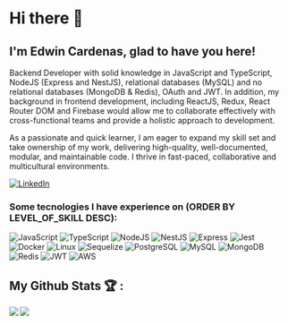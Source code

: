 # Hi there 👋

## I'm Edwin Cardenas, glad to have you here!

Backend Developer with solid knowledge in JavaScript and TypeScript, NodeJS (Express and NestJS), relational databases (MySQL) and no relational databases (MongoDB & Redis), OAuth and JWT. In addition, my background in frontend development, including ReactJS, Redux, React Router DOM and Firebase would allow me to collaborate effectively with cross-functional teams and provide a holistic approach to development.

As a passionate and quick learner, I am eager to expand my skill set and take ownership of my work, delivering high-quality, well-documented, modular, and maintainable code. I thrive in fast-paced, collaborative and multicultural environments.

<a target="_blank" href="https://www.linkedin.com/in/eacardenase/">
   <img alt="LinkedIn" src="https://img.shields.io/badge/LinkedIn-0077B5?style=for-the-badge&logo=linkedin&logoColor=white"/>
</a>

### Some tecnologies I have experience on (ORDER BY LEVEL_OF_SKILL DESC):

<div>
   <img alt="JavaScript" src="https://img.shields.io/badge/JavaScript-323330?style=for-the-badge&logo=javascript&logoColor=F7DF1E"/>
   <img alt="TypeScript" src="https://img.shields.io/badge/TypeScript-007ACC?style=for-the-badge&logo=typescript&logoColor=white"/>
   <img alt="NodeJS" src="https://img.shields.io/badge/Node.js-339933?style=for-the-badge&logo=nodedotjs&logoColor=white"/>
   <img alt="NestJS" src="https://img.shields.io/badge/nestjs-E0234E?style=for-the-badge&logo=nestjs&logoColor=white"/>
   <img alt="Express" src="https://img.shields.io/badge/Express.js-000000?style=for-the-badge&logo=express&logoColor=white"/>
   <img alt="Jest" src="https://img.shields.io/badge/Jest-C21325?style=for-the-badge&logo=jest&logoColor=white"/>
   <img alt="Docker" src="https://img.shields.io/badge/Docker-2CA5E0?style=for-the-badge&logo=docker&logoColor=white"/>
   <img alt="Linux" src="https://img.shields.io/badge/Linux-FCC624?style=for-the-badge&logo=linux&logoColor=black"/>
   <img alt="Sequelize" src="https://img.shields.io/badge/Sequelize-52B0E7?style=for-the-badge&logo=Sequelize&logoColor=white"/>
   <img alt="PostgreSQL" src="https://img.shields.io/badge/PostgreSQL-316192?style=for-the-badge&logo=postgresql&logoColor=white"/>
   <img alt="MySQL" src="https://img.shields.io/badge/MySQL-005C84?style=for-the-badge&logo=mysql&logoColor=white"/>
   <img alt="MongoDB" src="https://img.shields.io/badge/MongoDB-4EA94B?style=for-the-badge&logo=mongodb&logoColor=white"/>
   <img alt="Redis" src="https://img.shields.io/badge/redis-%23DD0031.svg?&style=for-the-badge&logo=redis&logoColor=white"/>
   <img alt="JWT" src="https://img.shields.io/badge/JWT-000000?style=for-the-badge&logo=JSON%20web%20tokens&logoColor=white"/>
   <img alt="AWS" src="https://img.shields.io/badge/Amazon_AWS-FF9900?style=for-the-badge&logo=amazonaws&logoColor=white"/>
</div>

## My Github Stats :trophy: :

<div style="display: flex">
  <a href="https://github-readme-stats.vercel.app/api?username=eacardenase&show_icons=true">
    <img  align="left" src="https://github-readme-stats.vercel.app/api?username=eacardenase&show_icons=true" />
  </a>
  <a href="https://github-readme-stats.vercel.app/api/top-langs/?username=eacardenase">
    <img align="left" src="https://github-readme-stats.vercel.app/api/top-langs/?username=eacardenase" />
  </a>
</div>

<!-- Skill badges -->
<!-- https://github.com/alexandresanlim/Badges4-README.md-Profile#-ide- -->
